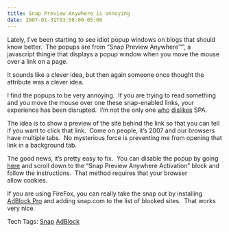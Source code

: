 ```yaml
---
title: Snap Preview Anywhere is annoying
date: 2007-01-31T03:58:00-05:00
---
```

Lately, I&#8217;ve been starting to see idiot popup windows on blogs that should know better.  The popups are from &#8220;Snap Preview Anywhere™&#8221;, a javascript thingie that displays a popup window when you move the mouse over a link on a page.

It sounds like a clever idea, but then again someone once thought the <BLINK> attribute was a clever idea.

I find the popups to be very annoying.  If you are trying to read something and you move the mouse over one these snap-enabled links, your experience has been disrupted.  I&#8217;m not the only one [who](http://performancing.com/node/5721 "Nick Wilson's blog") [dislikes](http://waldo.jaquith.org/blog/2007/01/snap-preview-disable/?cat=2) SPA.

The idea is to show a preview of the site behind the link so that you can tell if you want to click that link.  Come on people, it&#8217;s 2007 and our browsers have multiple tabs.  No mysterious force is preventing me from opening that link in a background tab.

The good news, it&#8217;s pretty easy to fix.  You can disable the popup by going [here](http://www.snap.com/about/spa_faq.php?disable_spa=1 "Disable Snap Preview Anywhere") and scroll down to the &#8220;Snap Preview Anywhere Activation&#8221; block and follow the instructions.  That method requires that your browser allow cookies.

If you are using FireFox, you can really take the snap out by installing [AdBlock Pro](https://addons.mozilla.org/firefox/1865/) and adding snap.com to the list of blocked sites.  That works very nice.

<div>
  Tech Tags: <a href="http://technorati.com/tag/Snap" rel="tag">Snap</a> <a href="http://technorati.com/tag/AdBlock" rel="tag">AdBlock</a>
</div>
